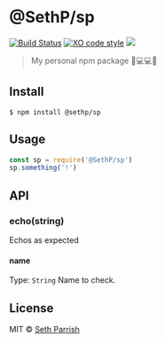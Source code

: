 # @SethP/sp

[![Build Status](https://img.shields.io/travis/setherizor/sp.svg)](https://travis-ci.org/Setherizor/sp.svg?branch=master)
[![XO code style](https://img.shields.io/badge/code_style-XO-5ed9c7.svg)](https://github.com/sindresorhus/xo)
![](https://img.shields.io/npm/l/express.svg)

> My personal npm package 💖💻💻💖

## Install

```
$ npm install @sethp/sp
```

## Usage

```js
const sp = require('@SethP/sp')
sp.something('!')
```

## API

### echo(string)

Echos as expected

#### name

Type: `String`
Name to check.

## License

MIT © [Seth Parrish](https://setherizor.github.io)
